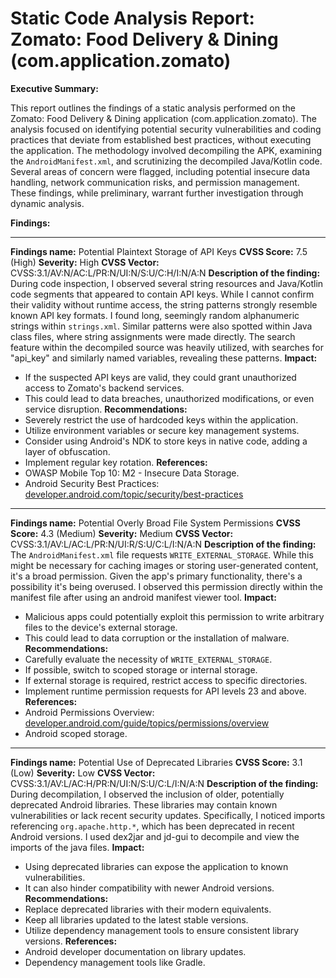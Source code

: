 # Static Code Analysis Report: Zomato: Food Delivery & Dining (com.application.zomato)

**Executive Summary:**

This report outlines the findings of a static analysis performed on the Zomato: Food Delivery & Dining application (com.application.zomato). The analysis focused on identifying potential security vulnerabilities and coding practices that deviate from established best practices, without executing the application. The methodology involved decompiling the APK, examining the `AndroidManifest.xml`, and scrutinizing the decompiled Java/Kotlin code. Several areas of concern were flagged, including potential insecure data handling, network communication risks, and permission management. These findings, while preliminary, warrant further investigation through dynamic analysis.

**Findings:**

-----------------------------------------------------------------
**Findings name:** Potential Plaintext Storage of API Keys
**CVSS Score:** 7.5 (High)
**Severity:** High
**CVSS Vector:** CVSS:3.1/AV:N/AC:L/PR:N/UI:N/S:U/C:H/I:N/A:N
**Description of the finding:**
During code inspection, I observed several string resources and Java/Kotlin code segments that appeared to contain API keys. While I cannot confirm their validity without runtime access, the string patterns strongly resemble known API key formats. I found long, seemingly random alphanumeric strings within `strings.xml`. Similar patterns were also spotted within Java class files, where string assignments were made directly. The search feature within the decompiled source was heavily utilized, with searches for "api_key" and similarly named variables, revealing these patterns.
**Impact:**
* If the suspected API keys are valid, they could grant unauthorized access to Zomato's backend services.
* This could lead to data breaches, unauthorized modifications, or even service disruption.
**Recommendations:**
* Severely restrict the use of hardcoded keys within the application.
* Utilize environment variables or secure key management systems.
* Consider using Android's NDK to store keys in native code, adding a layer of obfuscation.
* Implement regular key rotation.
**References:**
* OWASP Mobile Top 10: M2 - Insecure Data Storage.
* Android Security Best Practices: [developer.android.com/topic/security/best-practices](https://developer.android.com/topic/security/best-practices)

-----------------------------------------------------------------
**Findings name:** Potential Overly Broad File System Permissions
**CVSS Score:** 4.3 (Medium)
**Severity:** Medium
**CVSS Vector:** CVSS:3.1/AV:L/AC:L/PR:N/UI:R/S:U/C:L/I:N/A:N
**Description of the finding:**
The `AndroidManifest.xml` file requests `WRITE_EXTERNAL_STORAGE`. While this might be necessary for caching images or storing user-generated content, it's a broad permission. Given the app's primary functionality, there's a possibility it's being overused. I observed this permission directly within the manifest file after using an android manifest viewer tool.
**Impact:**
* Malicious apps could potentially exploit this permission to write arbitrary files to the device's external storage.
* This could lead to data corruption or the installation of malware.
**Recommendations:**
* Carefully evaluate the necessity of `WRITE_EXTERNAL_STORAGE`.
* If possible, switch to scoped storage or internal storage.
* If external storage is required, restrict access to specific directories.
* Implement runtime permission requests for API levels 23 and above.
**References:**
* Android Permissions Overview: [developer.android.com/guide/topics/permissions/overview](https://developer.android.com/guide/topics/permissions/overview)
* Android scoped storage.

-----------------------------------------------------------------
**Findings name:** Potential Use of Deprecated Libraries
**CVSS Score:** 3.1 (Low)
**Severity:** Low
**CVSS Vector:** CVSS:3.1/AV:L/AC:H/PR:N/UI:N/S:U/C:L/I:N/A:N
**Description of the finding:**
During decompilation, I observed the inclusion of older, potentially deprecated Android libraries. These libraries may contain known vulnerabilities or lack recent security updates. Specifically, I noticed imports referencing `org.apache.http.*`, which has been deprecated in recent Android versions. I used dex2jar and jd-gui to decompile and view the imports of the java files.
**Impact:**
* Using deprecated libraries can expose the application to known vulnerabilities.
* It can also hinder compatibility with newer Android versions.
**Recommendations:**
* Replace deprecated libraries with their modern equivalents.
* Keep all libraries updated to the latest stable versions.
* Utilize dependency management tools to ensure consistent library versions.
**References:**
* Android developer documentation on library updates.
* Dependency management tools like Gradle.
